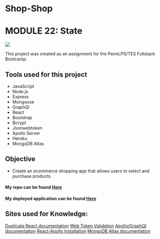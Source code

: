 # Shop-Shop

# MODULE 22: State

<img src= "book-search-enginesshot.jpg">

This project was created as an assignment for the PennLPS/TES Fullstack Bootcamp.


## Tools used for this project
- JavaScript
- Node.js
- Express
- Mongoose
- GraphQl 
- React
- Bootstrap
- Bcrypt
- Jsonwebtoken
- Apollo Server
- Heroku
- MongoDB Atlas


## Objective
- Create an ecommerce shopping app that allows users to select and purchase products



#### My repo can be found [Here](https://github.com/bmralph87/book-search-engine)
#### My deployed application can be found [Here](https://safe-river-60808.herokuapp.com/)


## Sites used for Knowledge:

[Duplicate React documentation](https://reactjs.org/warnings/invalid-hook-call-warning.html)
[Web Token Validation](https://jwt.io/)
[Apollo/GraphQl documentation](https://www.apollographql.com/docs/react/integrations/integrations/)
[React-Apollo Installation](https://www.npmjs.com/package/react-apollo)
[MongoDB Atlas documentation](https://docs.atlas.mongodb.com/scale-cluster#std-label-scale-cluster)








